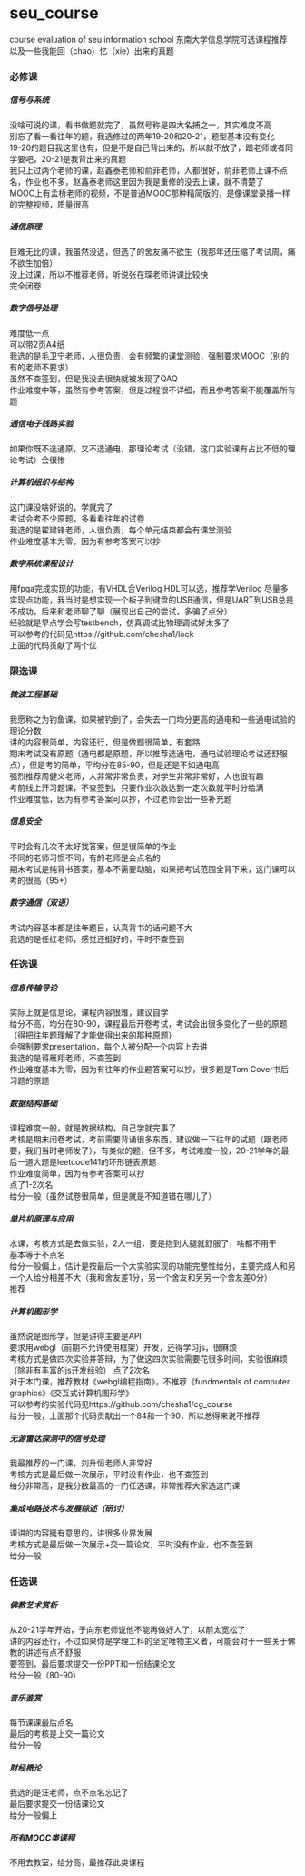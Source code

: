 # seu_course
course evaluation of seu information school 
东南大学信息学院可选课程推荐  
以及一些我能回（chao）忆（xie）出来的真题  

### 必修课  
##### 信号与系统  
没啥可说的课，看书做题就完了，虽然号称是四大名捕之一，其实难度不高  
别忘了看一看往年的题，我选修过的两年19-20和20-21，题型基本没有变化  
19-20的题目我这里也有，但是不是自己背出来的，所以就不放了，跟老师或者同学要吧，20-21是我背出来的真题  
我只上过两个老师的课，赵鑫泰老师和俞菲老师，人都很好，俞菲老师上课不点名，作业也不多，赵鑫泰老师这里因为我是重修的没去上课，就不清楚了  
MOOC上有孟桥老师的视频，不是普通MOOC那种精简版的，是像课堂录播一样的完整视频，质量很高  

##### 通信原理
巨难无比的课，我虽然没选，但选了的舍友痛不欲生（我那年还压缩了考试周，痛不欲生加倍）  
没上过课，所以不推荐老师，听说张在琛老师讲课比较快  
完全闭卷

##### 数字信号处理
难度低一点  
可以带2页A4纸  
我选的是毛卫宁老师，人很负责，会有频繁的课堂测验，强制要求MOOC（别的有的老师不要求）  
虽然不查签到，但是我没去很快就被发现了QAQ  
作业难度中等，虽然有参考答案，但是过程很不详细，而且参考答案不能覆盖所有题

##### 通信电子线路实验
如果你既不选通原，又不选通电，那理论考试（没错，这门实验课有占比不低的理论考试）会很惨

##### 计算机组织与结构
这门课没啥好说的，学就完了  
考试会考不少原题，多看看往年的试卷  
我选的是翟建锋老师，人很负责，每个单元结束都会有课堂测验  
作业难度基本为零，因为有参考答案可以抄    

##### 数字系统课程设计
用fpga完成实现的功能，有VHDL合Verilog HDL可以选，推荐学Verilog 
尽量多实现点功能，我当时是想实现一个板子到键盘的USB通信，但是UART到USB总是不成功，后来和老师聊了聊（展现出自己的尝试，多骗了点分）  
经验就是早点学会写testbench，仿真调试比物理调试好太多了  
可以参考的代码见https://github.com/chesha1/lock  
上面的代码贡献了两个优


### 限选课

##### 微波工程基础
我愿称之为钓鱼课，如果被钓到了，会失去一门均分更高的通电和一些通电试验的理论分数  
讲的内容很简单，内容还行，但是做题很简单，有套路  
期末考试没有原题（通电都是原题，所以推荐选通电，通电试验理论考试还舒服点），但是考的简单，平均分在85-90，但是还是不如通电高  
强烈推荐周健义老师，人非常非常负责，对学生非常非常好，人也很有趣  
考前线上开习题课，不查签到，只要作业次数达到一定次数就平时分给满  
作业难度低，因为有参考答案可以抄，不过老师会出一些补充题  


##### 信息安全
平时会有几次不太好找答案，但是很简单的作业  
不同的老师习惯不同，有的老师是会点名的  
期末考试是纯背书答案，基本不需要动脑，如果把考试范围全背下来，这门课可以考的很高（95+）


##### 数字通信（双语）
考试内容基本都是往年题目，认真背书的话问题不大  
我选的是任红老师，感觉还挺好的，平时不查签到  




### 任选课

##### 信息传输导论
实际上就是信息论，课程内容很难，建议自学  
给分不高，均分在80-90，课程最后开卷考试，考试会出很多变化了一些的原题（得把往年题理解了才能做得出来的那种原题）  
会强制要求presentation，每个人被分配一个内容上去讲  
我选的是蒋雁翔老师，不查签到  
作业难度基本为零，因为有往年的作业题答案可以抄，很多题是Tom Cover书后习题的原题  


##### 数据结构基础
课程难度一般，就是数据结构，自己学就完事了  
考核是期末闭卷考试，考前需要背诵很多东西，建议做一下往年的试题（跟老师要，我们当时老师发了），有类似的题，但不多，考试难度一般，20-21学年的最后一道大题是leetcode141的环形链表原题   
作业难度简单，因为有参考答案可以抄  
点了1-2次名  
给分一般（虽然试卷很简单，但是就是不知道错在哪儿了）  


##### 单片机原理与应用
水课，考核方式是去做实验，2人一组，要是抱到大腿就舒服了，啥都不用干  
基本等于不点名  
给分一般偏上，估计是按最后一个大实验实现的功能完整性给分，主要完成人和另一个人给分相差不大（我和舍友差1分，另一个舍友和另另一个舍友差0分）  
推荐  

##### 计算机图形学
虽然说是图形学，但是讲得主要是API  
要求用webgl（前期不允许使用框架）开发，还得学习js，很麻烦  
考核方式是做四次实验并答辩，为了做这四次实验需要花很多时间，实验很麻烦（除非有丰富的js开发经验）
点了2次名  
对于本门课，推荐教材《webgl编程指南》，不推荐《fundmentals of computer graphics》《交互式计算机图形学》  
可以参考的实验代码见https://github.com/chesha1/cg_course  
给分一般，上面那个代码贡献出一个84和一个90，所以总得来说不推荐

##### 无源雷达探测中的信号处理
我最推荐的一门课，刘升恒老师人非常好  
考核方式是最后做一次展示，平时没有作业，也不查签到  
给分非常高，是我分数最高的一门任选课，非常推荐大家选这门课

##### 集成电路技术与发展综述（研讨）
课讲的内容挺有意思的，讲很多业界发展  
考核方式是最后做一次展示+交一篇论文，平时没有作业，也不查签到  
给分一般






### 任选课
##### 佛教艺术赏析
从20-21学年开始，于向东老师说他不能再做好人了，以前太宽松了  
讲的内容还行，不过如果你是学理工科的坚定唯物主义者，可能会对于一些关于佛教的讲述有点不舒服  
要签到，最后要求提交一份PPT和一份结课论文  
给分一般（80-90）  

##### 音乐鉴赏
每节课课最后点名  
最后的考核是上交一篇论文  
给分一般  


##### 财经概论
我选的是汪老师，点不点名忘记了  
最后要求提交一份结课论文  
给分一般偏上  

##### 所有MOOC类课程
不用去教室，给分高，最推荐此类课程







